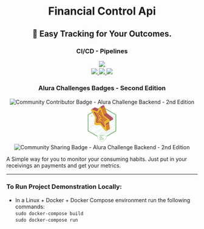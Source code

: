 <h1 align="center">Financial Control Api</h1>
<h2 align="center">🚀 Easy Tracking for Your Outcomes.</h2>
<h3 align="center">CI/CD - Pipelines</h3>
<p align="center">
    <a href="https://github.com/rochajario/Financial-Control/actions/workflows/node.js.yml">
        <img src="https://github.com/rochajario/Financial-Control/actions/workflows/node.js.yml/badge.svg?branch=main"/>
    </a>
    <br/>
    <a href="https://sonarcloud.io/summary/new_code?id=rochajario_Financial-Control">
        <img src="https://sonarcloud.io/api/project_badges/measure?project=rochajario_Financial-Control&metric=sqale_rating"/>
    </a>
    <a href="https://sonarcloud.io/summary/new_code?id=rochajario_Financial-Control">
        <img src="https://sonarcloud.io/api/project_badges/measure?project=rochajario_Financial-Control&metric=security_rating"/>
    </a>
    <a href="https://sonarcloud.io/summary/new_code?id=rochajario_Financial-Control">
        <img src="https://sonarcloud.io/api/project_badges/measure?project=rochajario_Financial-Control&metric=reliability_rating"/>
    </a>
</p>
<h3 align="center">Alura Challenges Badges - Second Edition</h3>
<p align="center">
    <img align="center" src="./Backend/src/assets/alura_badge_02.png" title="Community Contributor Badge - Alura Challenge Backend - 2nd Edition" style="height: 105px; width:auto"/>
    <img align="center" src="./Backend/src/assets/alura_badge_01.png" title="Participation Badge - Alura Challenge Backend - 2nd Edition" style="height: 100px; width:auto"/>
    <img align="center" src="./Backend/src/assets/alura_badge_03.png" title="Community Sharing Badge - Alura Challenge Backend - 2nd Edition" style="height: 100px; width:auto"/>
</p>
    A Simple way for you to monitor your consuming habits.
    Just put in your receivings an payments and get your metrics.

---

### To Run Project Demonstration Locally:
- In a Linux + Docker + Docker Compose environment run the following commands:  
`sudo docker-compose build`      
`sudo docker-compose run`
